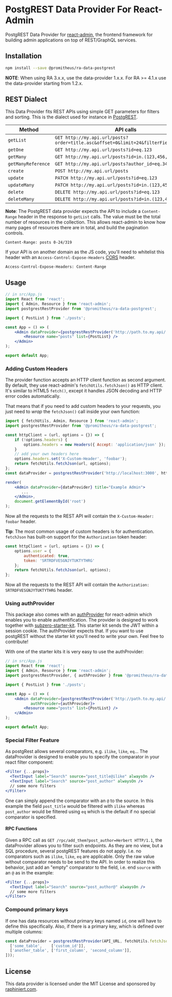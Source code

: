 # PostgREST Data Provider For React-Admin

PostgREST Data Provider for [react-admin](https://github.com/marmelab/react-admin), the frontend framework for building admin applications on top of REST/GraphQL services.

## Installation

```sh
npm install --save @promitheus/ra-data-postgrest
```

**NOTE**: When using RA 3.x.x, use the data-provider 1.x.x. For RA >= 4.1.x use the data-provider starting from 1.2.x.

## REST Dialect

This Data Provider fits REST APIs using simple GET parameters for filters and sorting. This is the dialect used for instance in [PostgREST](http://postgrest.org).

| Method             | API calls
|--------------------|----------------------------------------------------------------
| `getList`          | `GET http://my.api.url/posts?order=title.asc&offset=0&limit=24&filterField=eq.value`
| `getOne`           | `GET http://my.api.url/posts?id=eq.123`
| `getMany`          | `GET http://my.api.url/posts?id=in.(123,456,789)`
| `getManyReference` | `GET http://my.api.url/posts?author_id=eq.345`
| `create`           | `POST http://my.api.url/posts`
| `update`           | `PATCH http://my.api.url/posts?id=eq.123`
| `updateMany`       | `PATCH http://my.api.url/posts?id=in.(123,456,789)`
| `delete`           | `DELETE http://my.api.url/posts?id=eq.123`
| `deleteMany`       | `DELETE http://my.api.url/posts?id=in.(123,456,789)`

**Note**: The PostgREST data provider expects the API to include a `Content-Range` header in the response to `getList` calls. The value must be the total number of resources in the collection. This allows react-admin to know how many pages of resources there are in total, and build the pagination controls.

```
Content-Range: posts 0-24/319
```

If your API is on another domain as the JS code, you'll need to whitelist this header with an `Access-Control-Expose-Headers` [CORS](https://developer.mozilla.org/en-US/docs/Web/HTTP/Access_control_CORS) header.

```
Access-Control-Expose-Headers: Content-Range
```

## Usage

```jsx
// in src/App.js
import React from 'react';
import { Admin, Resource } from 'react-admin';
import postgrestRestProvider from '@promitheus/ra-data-postgrest';

import { PostList } from './posts';

const App = () => (
    <Admin dataProvider={postgrestRestProvider('http://path.to.my.api/')}>
        <Resource name="posts" list={PostList} />
    </Admin>
);

export default App;
```

### Adding Custom Headers

The provider function accepts an HTTP client function as second argument. By default, they use react-admin's `fetchUtils.fetchJson()` as HTTP client. It's similar to HTML5 `fetch()`, except it handles JSON decoding and HTTP error codes automatically.

That means that if you need to add custom headers to your requests, you just need to *wrap* the `fetchJson()` call inside your own function:

```jsx
import { fetchUtils, Admin, Resource } from 'react-admin';
import postgrestRestProvider from '@promitheus/ra-data-postgrest';

const httpClient = (url, options = {}) => {
    if (!options.headers) {
        options.headers = new Headers({ Accept: 'application/json' });
    }
    // add your own headers here
    options.headers.set('X-Custom-Header', 'foobar');
    return fetchUtils.fetchJson(url, options);
};
const dataProvider = postgrestRestProvider('http://localhost:3000', httpClient);

render(
    <Admin dataProvider={dataProvider} title="Example Admin">
       ...
    </Admin>,
    document.getElementById('root')
);
```

Now all the requests to the REST API will contain the `X-Custom-Header: foobar` header.

**Tip**: The most common usage of custom headers is for authentication. `fetchJson` has built-on support for the `Authorization` token header:

```js
const httpClient = (url, options = {}) => {
    options.user = {
        authenticated: true,
        token: 'SRTRDFVESGNJYTUKTYTHRG'
    };
    return fetchUtils.fetchJson(url, options);
};
```

Now all the requests to the REST API will contain the `Authorization: SRTRDFVESGNJYTUKTYTHRG` header.

### Using authProvider
This package also comes with an [authProvider](https://github.com/marmelab/react-admin/blob/master/docs/Authentication.md) for react-admin which enables you to enable authentification. The provider is designed to work together with [subzero-starter-kit](https://github.com/subzerocloud/subzero-starter-kit). This starter kit sends the JWT within a session cookie. The authProvider expects that. If you want to use postgREST without the starter kit you'll need to write your own. Feel free to contribute!

With one of the starter kits it is very easy to use the authProvider:
```jsx
// in src/App.js
import React from 'react';
import { Admin, Resource } from 'react-admin';
import postgrestRestProvider, { authProvider } from '@promitheus/ra-data-postgrest';

import { PostList } from './posts';

const App = () => (
    <Admin dataProvider={postgrestRestProvider('http://path.to.my.api/')} 
           authProvider={authProvider}>
        <Resource name="posts" list={PostList} />
    </Admin>
);

export default App;
```

### Special Filter Feature
As postgRest allows several comparators, e.g. `ilike`, `like`, `eq`... 
The dataProvider is designed to enable you to specify the comparator in your react filter component:

```jsx
<Filter {...props}>
  <TextInput label="Search" source="post_title@ilike" alwaysOn />
  <TextInput label="Search" source="post_author" alwaysOn />
  // some more filters
</Filter>
```

One can simply append the comparator with an `@` to the source. In this example the field `post_title` would be filtered with `ilike` whereas `post_author` would be filtered using `eq` which is the default if no special comparator is specified.

#### RPC Functions
Given a RPC call as ```GET /rpc/add_them?post_author=Herbert HTTP/1.1```, the dataProvider allows you to filter such endpoints. As they are no view, but a SQL procedure, several postgREST features do not apply. I.e. no comparators such as `ilike`, `like`, `eq` are applicable. Only the raw value without comparator needs to be send to the API. In order to realize this behavior, just add an "empty" comparator to the field, i.e. end `source` with an `@` as in the example:

```jsx
<Filter {...props}>
  <TextInput label="Search" source="post_author@" alwaysOn />
  // some more filters
</Filter>
```

### Compound primary keys
If one has data resources without primary keys named `id`, one will have to define this specifically. Also, if there is a primary key, which is defined over multiple columns:

```jsx
const dataProvider = postgrestRestProvider(API_URL, fetchUtils.fetchJson, 'eq', new Map([
  ['some_table',    ['custom_id']],
  ['another_table', ['first_column', 'second_column']],
]));
```

## License

This data provider is licensed under the MIT License and sponsored by [raphiniert.com](https://raphiniert.com).

